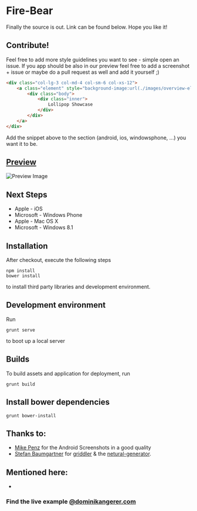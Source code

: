 # Fire-Bear
Finally the source is out. Link can be found below. Hope you like it!

## Contribute!
Feel free to add more style guidelines you want to see - simple open an issue. If you app should be also in our preview feel free to add a screenshot + issue or maybe do a pull request as well and add it yourself ;)

```html
<div class="col-lg-3 col-md-4 col-sm-6 col-xs-12">
	<a class="element" style="background-image:url(./images/overview-elements/LollipopShowcase.png);" href="https://github.com/mikepenz/LollipopShowcase">
		<div class="body">
			<div class="inner">
				Lollipop Showcase
			</div>
		</div>
	</a>
</div>
```

Add the snippet above to the section (android, ios, windowsphone, ...) you want it to be.

## [Preview]
![Preview Image](http://adtime.at/projects/github/fire-bear/images/fire-bear.jpg)

## Next Steps
- Apple - iOS
- Microsoft -  Windows Phone
- Apple - Mac OS X
- Microsoft - Windows 8.1

## Installation

After checkout, execute the following steps

```
npm install
bower install
```

to install third party libraries and development environment.

## Development environment

Run

```
grunt serve
```

to boot up a local server

## Builds

To build assets and application for deployment, run

```
grunt build
```

## Install bower dependencies

```
grunt bower-install
```

## Thanks to:
- [Mike Penz] for the Android Screenshots in a good quality
- [Stefan Baumgartner] for [griddler] & the [netural-generator].

## Mentioned here:
- [materialup.com]:firebear-app-review-page-concept

### Find the live example [@dominikangerer.com]

[@dominikangerer.com]:http://dominikangerer.com
[Mike Penz]:http://github.com/mikepenz/
[Stefan Baumgartner]:https://github.com/ddprrt/
[griddler]:https://github.com/ddprrt/griddler/
[netural-generator]:https://github.com/ddprrt/generator-netural/
[Preview]:http://dominikangerer.com/projects/github/fire-bear/
[materialup.com]:http://www.materialup.com/posts/firebear-app-review-page-concept
